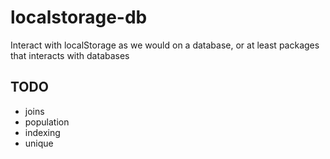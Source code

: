 # localstorage-db

Interact with localStorage as we would on a database, or at least packages that interacts with databases

## TODO

-   joins
-   population
-   indexing
-   unique
